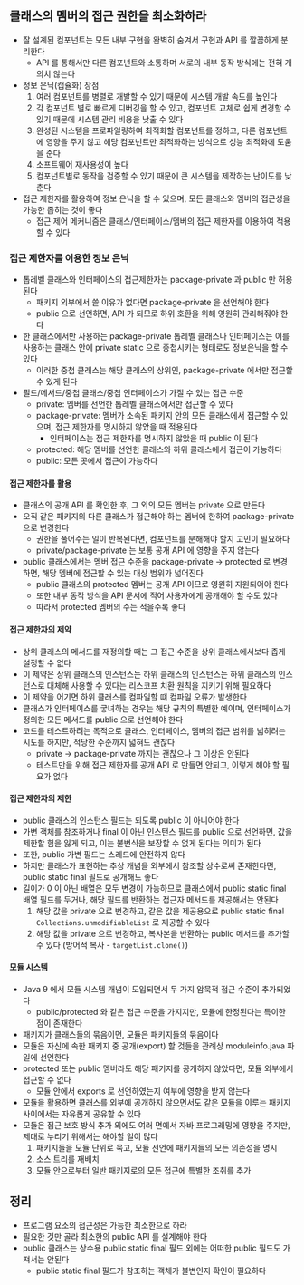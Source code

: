 ## 클래스의 멤버의 접근 권한을 최소화하라

* 잘 설계된 컴포넌트는 모든 내부 구현을 완벽히 숨겨서 구현과 API 를 깔끔하게 분리한다
    * API 를 통해서만 다른 컴포넌트와 소통하며 서로의 내부 동작 방식에는 전혀 개의치 않는다
* 정보 은닉(캡슐화) 장점
    1. 여러 컴포넌트를 병렬로 개발할 수 있기 때문에 시스템 개발 속도를 높인다
    2. 각 컴포넌트 별로 빠르게 디버깅을 할 수 있고, 컴포넌트 교체로 쉽게 변경할 수 있기 때문에 시스템 관리 비용을 낮출 수 있다
    3. 완성된 시스템을 프로파일링하여 최적화할 컴포넌트를 정하고, 다른 컴포넌트에 영향을 주지 않고 해당 컴포넌트만 최적화하는 방식으로 성능 최적화에 도움을 준다
    4. 소프트웨어 재사용성이 높다
    5. 컴포넌트별로 동작을 검증할 수 있기 때문에 큰 시스템을 제작하는 난이도를 낮춘다
* 접근 제한자를 활용하여 정보 은닉을 할 수 있으며, 모든 클래스와 멤버의 접근성을 가능한 좁히는 것이 좋다
    * 접근 제어 메커니즘은 클래스/인터페이스/멤버의 접근 제한자를 이용하여 적용할 수 있다

### 접근 제한자를 이용한 정보 은닉

* 톱레벨 클래스와 인터페이스의 접근제한자는 package-private 과 public 만 허용된다
    * 패키지 외부에서 쓸 이유가 없다면 package-private 을 선언해야 한다
    * public 으로 선언하면, API 가 되므로 하위 호환을 위해 영원히 관리해줘야 한다
* 한 클래스에서만 사용하는 package-private 톱레벨 클래스나 인터페이스는 이를 사용하는 클래스 안에 private static 으로 중첩시키는 형태로도 정보은닉을 할 수 있다
    * 이러한 중첩 클래스는 해당 클래스의 상위인, package-private 에서만 접근할 수 있게 된다
* 필드/메서드/중첩 클래스/중첩 인터페이스가 가질 수 있는 접근 수준
    * private: 멤버를 선언한 톱레벨 클래스에서만 접근할 수 있다
    * package-private: 멤버가 소속된 패키지 안의 모든 클래스에서 접근할 수 있으며, 접근 제한자를 명시하지 않았을 때 적용된다
        * 인터페이스는 접근 제한자를 명시하지 않았을 때 public 이 된다
    * protected: 해당 멤버를 선언한 클래스와 하위 클래스에서 접근이 가능하다
    * public: 모든 곳에서 접근이 가능하다

#### 접근 제한자를 활용

* 클래스의 공개 API 를 확인한 후, 그 외의 모든 멤버는 private 으로 만든다
* 오직 같은 패키지의 다른 클래스가 접근해야 하는 멤버에 한하여 package-private 으로 변경한다
    * 권한을 풀어주는 일이 반복된다면, 컴포넌트를 분해해야 할지 고민이 필요하다
    * private/package-private 는 보통 공개 API 에 영향을 주지 않는다
* public 클래스에서는 멤버 접근 수준을 package-private -> protected 로 변경하면, 해당 멤버에 접근할 수 있는 대상 범위가 넓어진다
    * public 클래스의 protected 멤버는 공개 API 이므로 영원히 지원되어야 한다
    * 또한 내부 동작 방식을 API 문서에 적어 사용자에게 공개해야 할 수도 있다
    * 따라서 protected 멤버의 수는 적을수록 좋다

#### 접근 제한자의 제약

* 상위 클래스의 메서드를 재정의할 때는 그 접근 수준을 상위 클래스에서보다 좁게 설정할 수 없다
* 이 제약은 상위 클래스의 인스턴스는 하위 클래스의 인스턴스는 하위 클래스의 인스턴스로 대체해 사용할 수 있다는 리스코프 치환 원칙을 지키기 위해 필요하다
* 이 제약을 어기면 하위 클래스를 컴파일할 떄 컴파일 오류가 발생한다
* 클래스가 인터페이스를 궇녀하는 경우는 해당 규칙의 특별한 예이며, 인터페이스가 정의한 모든 메서드를 public 으로 선언해야 한다
* 코드를 테스트하려는 목적으로 클래스, 인터페이스, 멤버의 접근 범위를 넓히려는 시도를 하지만, 적당한 수준까지 넓혀도 괜찮다
    * private -> package-private 까지는 괜찮으나 그 이상은 안된다
    * 테스트만을 위해 접근 제한자를 공개 API 로 만들면 안되고, 이렇게 해야 할 필요가 없다

#### 접근 제한자의 제한

* public 클래스의 인스턴스 필드는 되도록 public 이 아니어야 한다
* 가변 객체를 참조하거나 final 이 아닌 인스턴스 필드를 public 으로 선언하면, 값을 제한할 힘을 잃게 되고, 이는 불변식을 보장할 수 없게 된다는 의미가 된다
* 또한, public 가변 필드는 스레드에 안전하지 않다
* 하지만 클래스가 표현하는 추상 개념을 외부에서 참조할 상수로써 존재한다면, public static final 필드로 공개해도 좋다
* 길이가 0 이 아닌 배열은 모두 변경이 가능하므로 클래스에서 public static final 배열 필드를 두거나, 해당 필드를 반환하는 접근자 메서드를 제공해서는 안된다
    1. 해당 값을 private 으로 변경하고, 같은 값을 제공용으로 public static final `Collections.unmodifiableList` 로 제공할 수 있다
    2. 해당 값을 private 으로 변경하고, 복사본을 반환하는 public 메서드를 추가할 수 있다 (방어적 복사 - `targetList.clone()`)
    
#### 모듈 시스템

* Java 9 에서 모듈 시스템 개념이 도입되면서 두 가지 암묵적 접근 수준이 추가되었다
    * public/protected 와 같은 접근 수준을 가지지만, 모듈에 한정된다는 특이한 점이 존재한다
* 패키지가 클래스들의 묶음이면, 모듈은 패키지들의 묶음이다
* 모듈은 자신에 속한 패키지 중 공개(export) 할 것들을 관례상 moduleinfo.java 파일에 선언한다
* protected 또는 public 멤버라도 해당 패키지를 공개하지 않았다면, 모듈 외부에서 접근할 수 없다
    * 모듈 안에서 exports 로 선언하였는지 여부에 영향을 받지 않는다
* 모듈을 활용하면 클래스를 외부에 공개하지 않으면서도 같은 모듈을 이루는 패키지 사이에서는 자유롭게 공유할 수 있다
* 모듈은 접근 보호 방식 추가 외에도 여러 면에서 자바 프로그래밍에 영향을 주지만, 제대로 누리기 위해서는 해야할 일이 많다
    1. 패키지들을 모듈 단위로 묶고, 모듈 선언에 패키지들의 모든 의존성을 명시
    2. 소스 트리를 재배치
    3. 모듈 안으로부터 일반 패키지로의 모든 접근에 특별한 조취를 추가
    
## 정리

* 프로그램 요소의 접근성은 가능한 최소한으로 하라
* 필요한 것만 골라 최소한의 public API 를 설계해야 한다
* public 클래스는 상수용 public static final 필드 외에는 어떠한 public 필드도 가져서는 안된다
    * public static final 필드가 참조하는 객체가 불변인지 확인이 필요하다

